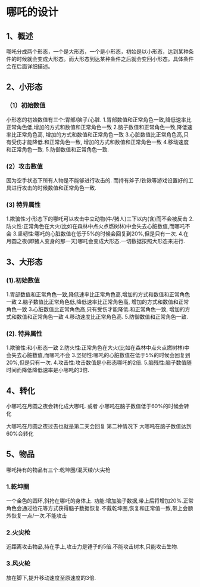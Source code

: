# 哪吒的设计
## 1、概述
哪吒分成两个形态，一个是大形态，一个是小形态，初始是以小形态，达到某种条件的时候就会变成大形态。而大形态到达某种条件之后就会变回小形态。具体条件会在后面详细描述。
## 2、小形态
### （1）初始数值
小形态的初始数值有三个:胃部/脑子/心脏.
1.胃部数值和正常角色一致,降低速率比正常角色低,增加的方式和数值和正常角色一致
2.脑子数值和正常角色一致,降低速率比正常角色高, 增加的方式和数值和正常角色一致
3.心脏数值比正常角色高,只有受伤才能降低.和正常角色一致, 增加的方式和数值和正常角色一致
4.移动速度和正常角色一致.
5.防御数值和正常角色一致.
### (2）攻击数值
因为空手状态下所有人物是不能够进行攻击的.
而持有斧子/铁锹等游戏设置好的工具进行攻击的时候数值和正常角色一致.
### (3) 特异属性
1.欺骗性:小形态下的哪吒可以攻击中立动物(牛/猪人)三下以内(含)而不会被反击
2.防火性:正常角色在大火(比如在森林中点火点燃树林)中会失去心脏数值,而哪吒不会
3.坚韧性:哪吒的心脏数值在低于5%的时候会回复到20%,但是只有一次.
4.在月圆之夜(即猪人变身的那一天)哪吒会变成大形态.一切数据按照大形态来进行.

## 3、大形态
### (1).初始数值
1.胃部数值和正常角色一致,降低速率比正常角色高,增加的方式和数值和正常角色一致
2.脑子数值比正常角色低,降低速率比正常角色高, 增加的方式和数值和正常角色一致
3.心脏数值比正常角色高,只有受伤才能降低.和正常角色一致, 增加的方式和数值和正常角色一致
4.移动速度比正常角色高.
5.防御数值和正常角色一致.
### (2). 特异属性
1.欺骗性:和小形态一致
2.防火性:正常角色在大火(比如在森林中点火点燃树林)中会失去心脏数值,而哪吒不会
3.坚韧性:哪吒的心脏数值在低于5%的时候会回复到20%,但是只有一次.
4.攻击性:攻击数值是小形态哪吒的2倍.
5.脑残性:脑子数值随时间而降低降低速率是小哪吒的3倍.
## 4、转化
小哪吒在月圆之夜会转化成大哪吒.
或者
小哪吒在脑子数值低于60%的时候会转化

大哪吒在月圆之夜过去也就是第二天会回复
第二种情况下
大哪吒在脑子数值达到60%会转化


## 5、物品
哪吒持有的物品有三个:乾坤圈/混天绫/火尖枪
### 1.乾坤圈
一个金色的圆环,斜挎在哪吒的身体上.
功能:增加脑子数据,带上后将增加20%.正常角色会通过捡花等方式获得脑子数据恢复.不戴乾坤圈,恢复和正常值一致,带上会额外恢复一点/一次.不能攻击
### 2.火尖枪
近距离攻击物品,持在手上,攻击力是锤子的5倍.不能攻击树木,只能攻击生物.
### 3.风火轮
放在脚下,提升移动速度至原速度的3倍.

